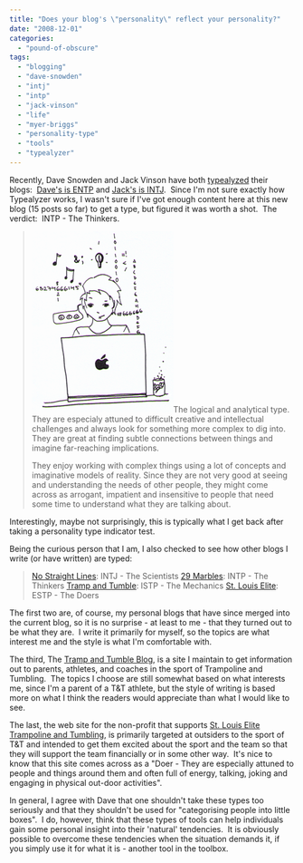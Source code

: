```yaml
---
title: "Does your blog's \"personality\" reflect your personality?"
date: "2008-12-01"
categories: 
  - "pound-of-obscure"
tags: 
  - "blogging"
  - "dave-snowden"
  - "intj"
  - "intp"
  - "jack-vinson"
  - "life"
  - "myer-briggs"
  - "personality-type"
  - "tools"
  - "typealyzer"
---
```


Recently, Dave Snowden and Jack Vinson have both [typealyzed](http://www.typealyzer.com/) their blogs:  [Dave's is ENTP](http://www.cognitive-edge.com/blogs/dave/2008/11/saturday_morning_silliness.php) and [Jack's is INTJ](http://blog.jackvinson.com/archives/2008/11/30/typealyzer_says_my_blog_is_intj.html).  Since I'm not sure exactly how Typealyzer works, I wasn't sure if I've got enough content here at this new blog (15 posts so far) to get a type, but figured it was worth a shot.  The verdict:  INTP - The Thinkers.

> ![](images/INTP.gif "INTP - The Thinkers")The logical and analytical type. They are especialy attuned to difficult creative and intellectual challenges and always look for something more complex to dig into. They are great at finding subtle connections between things and imagine far-reaching implications.
> 
> They enjoy working with complex things using a lot of concepts and imaginative models of reality. Since they are not very good at seeing and understanding the needs of other people, they might come across as arrogant, impatient and insensitive to people that need some time to understand what they are talking about.

Interestingly, maybe not surprisingly, this is typically what I get back after taking a personality type indicator test.

Being the curious person that I am, I also checked to see how other blogs I write (or have written) are typed:

> [No Straight Lines](http://nsl.gbrettmiller.com): INTJ - The Scientists [29 Marbles](http://autism.gbrettmiller.com): INTP - The Thinkers [Tramp and Tumble](http://trampandtumble.blogspot.com): ISTP - The Mechanics [St. Louis Elite](http://www.stlouiselite.org): ESTP - The Doers

The first two are, of course, my personal blogs that have since merged into the current blog, so it is no surprise - at least to me - that they turned out to be what they are.  I write it primarily for myself, so the topics are what interest me and the style is what I'm comfortable with.

The third, The [Tramp and Tumble Blog](http://trampandtumble.blogspot.com), is a site I maintain to get information out to parents, athletes, and coaches in the sport of Trampoline and Tumbling.  The topics I choose are still somewhat based on what interests me, since I'm a parent of a T&T athlete, but the style of writing is based more on what I think the readers would appreciate than what I would like to see.

The last, the web site for the non-profit that supports [St. Louis Elite Trampoline and Tumbling](http://www.stlouiselite.org), is primarily targeted at outsiders to the sport of T&T and intended to get them excited about the sport and the team so that they will support the team financially or in some other way.  It's nice to know that this site comes across as a "Doer - They are especially attuned to people and things around them and often full of energy, talking, joking and engaging in physical out-door activities".

In general, I agree with Dave that one shouldn't take these types too seriously and that they shouldn't be used for "categorising people into little boxes".  I do, however, think that these types of tools can help individuals gain some personal insight into their 'natural' tendencies.  It is obviously possible to overcome these tendencies when the situation demands it, if you simply use it for what it is - another tool in the toolbox.
